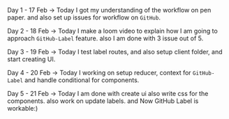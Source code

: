 Day 1 - 17 Feb -> Today I got my understanding of the workflow on pen paper. and also set up issues for workflow on `GitHub`.

Day 2 - 18 Feb -> Today I make a loom video to explain how I am going to approach `GitHub-Label` feature. also I am done with 3 issue out of 5.

Day 3 - 19 Feb -> Today I test label routes, and also setup client folder, and start creating UI.

Day 4 - 20 Feb -> Today I working on setup reducer, context for `GitHub-Label` and handle conditional for components.

Day 5 - 21 Feb -> Today I am done with create ui also write css for the components. also work on update labels. and Now GitHub Label is workable:)
